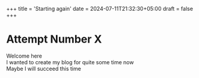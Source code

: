 +++
title = 'Starting again'
date = 2024-07-11T21:32:30+05:00
draft = false
+++

# Attempt Number X

Welcome here  
I wanted to create my blog for quite some time now  
Maybe I will succeed this time
